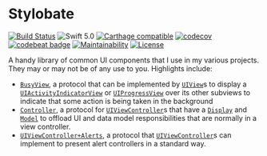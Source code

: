 # Stylobate
[![Build Status](https://travis-ci.org/jrtibbetts/Stylobate.svg?branch=main)](https://travis-ci.org/jrtibbetts/Stylobate)
![Swift 5.0](https://img.shields.io/badge/Swift-5.0-orange.svg)
[![Carthage compatible](https://img.shields.io/badge/Carthage-compatible-4BC51D.svg?style=flat)](https://github.com/Carthage/Carthage)
[![codecov](https://codecov.io/gh/jrtibbetts/Stylobate/branch/main/graph/badge.svg?token=3Kcpm0y7Wv)](https://codecov.io/gh/jrtibbetts/Stylobate)
[![codebeat badge](https://codebeat.co/badges/fe271661-1e11-48bc-982d-187a908302e5)](https://codebeat.co/projects/github-com-jrtibbetts-stylobate-main)
[![Maintainability](https://api.codeclimate.com/v1/badges/00de94524667de08f2fe/maintainability)](https://codeclimate.com/github/jrtibbetts/Stylobate/maintainability)
[![License](http://img.shields.io/:license-mit-blue.svg)](http://doge.mit-license.org)

A handy library of common UI components that I use in my various projects. They may or may not be of any use to you. Highlights include:

 * [`BusyView`](./Stylobate/BusyView.swift), a protocol that can be implemented by [`UIView`](https://developer.apple.com/documentation/uikit/uiview)s to display a [`UIActivityIndicatorView`](https://developer.apple.com/documentation/uikit/uiactivityindicatorview) or [`UIProgressView`](https://developer.apple.com/documentation/uikit/uiprogressview) over its other subviews to indicate that some action is being taken in the background
 * [`Controller`](./Stylobate/Controller.swift), a protocol for [`UIViewController`](https://developer.apple.com/documentation/uikit/uiviewcontroller)s that have a [`Display`](./Stylobate/Display.swift) and [`Model`](./Stylobate/Model.swift) to offload UI and data model responsibilities that are normally in a view controller.
 * [`UIViewController+Alerts`](./Stylobate/UIViewController+Alerts.swift), a protocol that [`UIViewController`](https://developer.apple.com/documentation/uikit/uiviewcontroller)s can implement to present alert controllers in a standard way.
